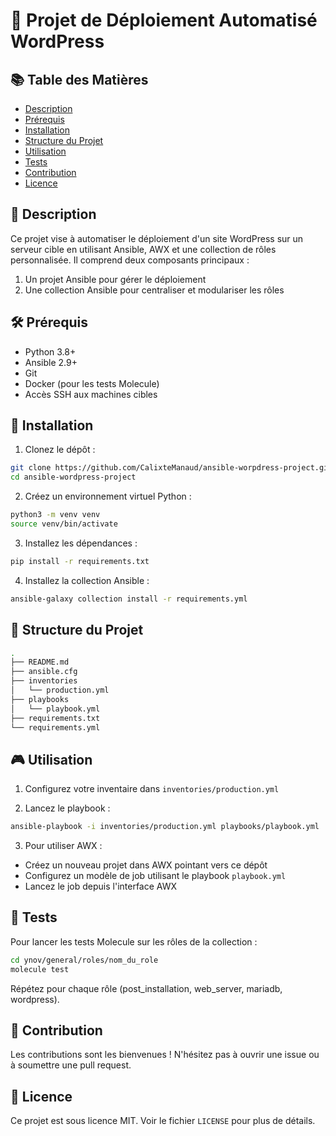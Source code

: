 # 🚀 Projet de Déploiement Automatisé WordPress

## 📚 Table des Matières

- [Description](#-description)
- [Prérequis](#-prérequis)
- [Installation](#-installation)
- [Structure du Projet](#-structure-du-projet)
- [Utilisation](#-utilisation)
- [Tests](#-tests)
- [Contribution](#-contribution)
- [Licence](#-licence)

## 📖 Description

Ce projet vise à automatiser le déploiement d'un site WordPress sur un serveur cible en utilisant Ansible, AWX et une collection de rôles personnalisée. Il comprend deux composants principaux :

1. Un projet Ansible pour gérer le déploiement
2. Une collection Ansible pour centraliser et modulariser les rôles

## 🛠 Prérequis

- Python 3.8+
- Ansible 2.9+
- Git
- Docker (pour les tests Molecule)
- Accès SSH aux machines cibles

## 🚀 Installation

1. Clonez le dépôt :

```bash
git clone https://github.com/CalixteManaud/ansible-worpdress-project.git
cd ansible-wordpress-project
```

2. Créez un environnement virtuel Python :

```bash
python3 -m venv venv
source venv/bin/activate
```

3. Installez les dépendances :

```bash
pip install -r requirements.txt
```

4. Installez la collection Ansible :

```bash
ansible-galaxy collection install -r requirements.yml
```

## 📁 Structure du Projet

```bash
.
├── README.md
├── ansible.cfg
├── inventories
│   └── production.yml
├── playbooks
│   └── playbook.yml
├── requirements.txt
└── requirements.yml
```

## 🎮 Utilisation

1. Configurez votre inventaire dans `inventories/production.yml`

2. Lancez le playbook :

```bash
ansible-playbook -i inventories/production.yml playbooks/playbook.yml
```

3. Pour utiliser AWX :

- Créez un nouveau projet dans AWX pointant vers ce dépôt
- Configurez un modèle de job utilisant le playbook `playbook.yml`
- Lancez le job depuis l'interface AWX

## 🧪 Tests

Pour lancer les tests Molecule sur les rôles de la collection :

```bash
cd ynov/general/roles/nom_du_role
molecule test
```

Répétez pour chaque rôle (post_installation, web_server, mariadb, wordpress).

## 🤝 Contribution

Les contributions sont les bienvenues ! N'hésitez pas à ouvrir une issue ou à soumettre une pull request.

## 📄 Licence

Ce projet est sous licence MIT. Voir le fichier `LICENSE` pour plus de détails.
